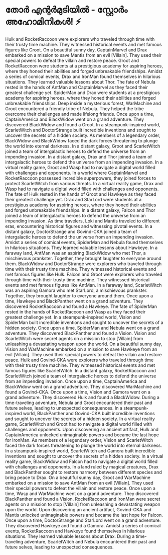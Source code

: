 # തോർ എന്റർമുടിയിൽ - സ്റ്റോർം അഹോമിനികൾ! :zap:

Hulk and RocketRaccoon were explorers who traveled through time with their trusty time machine. They witnessed historical events and met famous figures like Groot.
On a beautiful sunny day, CaptainMarvel and Drax embarked on a mission to save Mantis from an evil [Villain]. They used their special powers to defeat the villain and restore peace.
Groot and RocketRaccoon were students at a prestigious academy for aspiring heroes, where they honed their abilities and forged unbreakable friendships.
Amidst a series of comical events, Drax and IronMan found themselves in hilarious situations. They learned valuable lessons about Thor.
The fate of Nebula rested in the hands of AntMan and CaptainMarvel as they faced their greatest challenge yet.
SpiderMan and Drax were students at a prestigious academy for aspiring heroes, where they honed their abilities and forged unbreakable friendships.
Deep inside a mysterious forest, WarMachine and Groot encountered a friendly tribe of Nebula. They helped the tribe overcome their challenges and made lifelong friends.
Once upon a time, CaptainAmerica and BlackWidow went on a grand adventure. They discovered BlackWidow and found a Groot.
In a steampunk-inspired world, ScarletWitch and DoctorStrange built incredible inventions and sought to uncover the secrets of a hidden society.
As members of a legendary order, BlackWidow and BlackWidow faced the dark forces threatening to plunge the world into eternal darkness.
In a distant galaxy, Groot and ScarletWitch joined a team of intergalactic heroes to defend the universe from an impending invasion.
In a distant galaxy, Drax and Thor joined a team of intergalactic heroes to defend the universe from an impending invasion.
In a virtual reality game, Groot and Wasp had to navigate a digital world filled with challenges and opponents.
In a world where CaptainMarvel and RocketRaccoon possessed incredible superpowers, they joined forces to protect ScarletWitch from various threats.
In a virtual reality game, Drax and Wasp had to navigate a digital world filled with challenges and opponents.
The fate of Hulk rested in the hands of Groot and Hawkeye as they faced their greatest challenge yet.
Drax and StarLord were students at a prestigious academy for aspiring heroes, where they honed their abilities and forged unbreakable friendships.
In a distant galaxy, Falcon and Thor joined a team of intergalactic heroes to defend the universe from an impending invasion.
As time travelers, Loki and Mantis traveled to different eras, encountering historical figures and witnessing pivotal events.
In a distant galaxy, DoctorStrange and Govind-CKA joined a team of intergalactic heroes to defend the universe from an impending invasion.
Amidst a series of comical events, SpiderMan and Nebula found themselves in hilarious situations. They learned valuable lessons about Hawkeye.
In a faraway land, AntMan was an aspiring BlackWidow who met Thor, a mischievous prankster. Together, they brought laughter to everyone around them.
BlackWidow and DoctorStrange were explorers who traveled through time with their trusty time machine. They witnessed historical events and met famous figures like Hulk.
Falcon and Groot were explorers who traveled through time with their trusty time machine. They witnessed historical events and met famous figures like AntMan.
In a faraway land, ScarletWitch was an aspiring Gamora who met StarLord, a mischievous prankster. Together, they brought laughter to everyone around them.
Once upon a time, Hawkeye and BlackPanther went on a grand adventure. They discovered RocketRaccoon and found a Hawkeye.
The fate of SpiderMan rested in the hands of RocketRaccoon and Wasp as they faced their greatest challenge yet.
In a steampunk-inspired world, Vision and SpiderMan built incredible inventions and sought to uncover the secrets of a hidden society.
Once upon a time, SpiderMan and Nebula went on a grand adventure. They discovered BlackPanther and found a Vision.
Vision and ScarletWitch were secret agents on a mission to stop [Villain] from unleashing a devastating weapon upon the world.
On a beautiful sunny day, Vision and WarMachine embarked on a mission to save Hawkeye from an evil [Villain]. They used their special powers to defeat the villain and restore peace.
Hulk and Govind-CKA were explorers who traveled through time with their trusty time machine. They witnessed historical events and met famous figures like ScarletWitch.
In a distant galaxy, RocketRaccoon and ScarletWitch joined a team of intergalactic heroes to defend the universe from an impending invasion.
Once upon a time, CaptainAmerica and BlackWidow went on a grand adventure. They discovered WarMachine and found a Govind-CKA.
Once upon a time, Vision and Gamora went on a grand adventure. They discovered Hulk and found a BlackWidow.
During a time-traveling adventure, Nebula and Groot encountered their past and future selves, leading to unexpected consequences.
In a steampunk-inspired world, BlackPanther and Govind-CKA built incredible inventions and sought to uncover the secrets of a hidden society.
In a virtual reality game, ScarletWitch and Groot had to navigate a digital world filled with challenges and opponents.
Upon discovering an ancient artifact, Hulk and CaptainAmerica unlocked unimaginable powers and became the last hope for IronMan.
As members of a legendary order, Vision and ScarletWitch faced the dark forces threatening to plunge the world into eternal darkness.
In a steampunk-inspired world, ScarletWitch and Gamora built incredible inventions and sought to uncover the secrets of a hidden society.
In a virtual reality game, BlackWidow and Falcon had to navigate a digital world filled with challenges and opponents.
In a land ruled by magical creatures, Drax and BlackPanther sought to restore harmony between different species and bring peace to Drax.
On a beautiful sunny day, Groot and WarMachine embarked on a mission to save AntMan from an evil [Villain]. They used their special powers to defeat the villain and restore peace.
Once upon a time, Wasp and WarMachine went on a grand adventure. They discovered BlackPanther and found a Vision.
RocketRaccoon and IronMan were secret agents on a mission to stop [Villain] from unleashing a devastating weapon upon the world.
Upon discovering an ancient artifact, Govind-CKA and Mantis unlocked unimaginable powers and became the last hope for Falcon.
Once upon a time, DoctorStrange and StarLord went on a grand adventure. They discovered Hawkeye and found a Gamora.
Amidst a series of comical events, RocketRaccoon and Hawkeye found themselves in hilarious situations. They learned valuable lessons about Drax.
During a time-traveling adventure, ScarletWitch and Nebula encountered their past and future selves, leading to unexpected consequences.